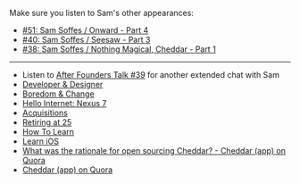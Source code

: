 Make sure you listen to Sam's other appearances:

* [#51: Sam Soffes / Onward - Part 4](https://changelog.com/founderstalk/51)
* [#40: Sam Soffes / Seesaw - Part 3](https://changelog.com/founderstalk/40)
* [#38: Sam Soffes / Nothing Magical, Cheddar - Part 1](https://changelog.com/founderstalk/38)

---

* Listen to [After Founders Talk #39](https://changelog.com/founderstalk/after-39) for another extended chat with Sam
* [Developer & Designer](http://samsoff.es/posts/developer-and-designer)
* [Boredom & Change](http://samsoff.es/posts/boredom-and-change)
* [Hello Internet: Nexus 7](http://samsoff.es/posts/hello-internet-nexus-7)
* [Acquisitions](http://samsoff.es/posts/acquisitions)
* [Retiring at 25](http://samsoff.es/posts/retiring-at-25)
* [How To Learn](http://samsoff.es/posts/how-to-learn)
* [Learn iOS](http://samsoff.es/posts/learn-ios)
* [What was the rationale for open sourcing Cheddar? - Cheddar (app) on Quora](http://www.quora.com/Cheddar-app/What-was-the-rationale-for-open-sourcing-Cheddar)
* [Cheddar (app) on Quora](http://www.quora.com/Cheddar-app)